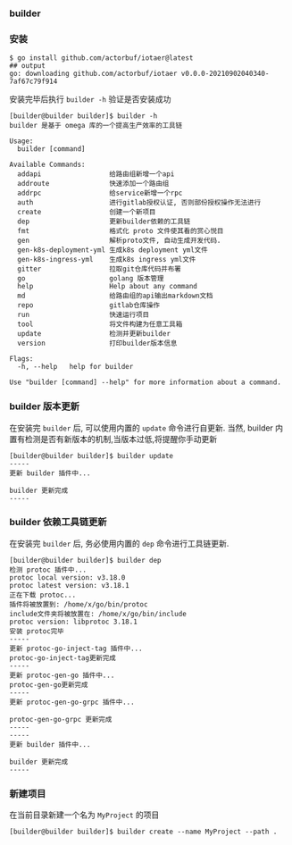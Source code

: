 ### builder

### 安装

```shell
$ go install github.com/actorbuf/iotaer@latest
## output
go: downloading github.com/actorbuf/iotaer v0.0.0-20210902040340-7af67c79f914
```

安装完毕后执行 `builder -h` 验证是否安装成功

```shell
[builder@builder builder]$ builder -h
builder 是基于 omega 库的一个提高生产效率的工具链

Usage:
  builder [command]

Available Commands:
  addapi                 给路由组新增一个api
  addroute               快速添加一个路由组
  addrpc                 给service新增一个rpc
  auth                   进行gitlab授权认证, 否则部份授权操作无法进行
  create                 创建一个新项目
  dep                    更新builder依赖的工具链
  fmt                    格式化 proto 文件使其看的赏心悦目
  gen                    解析proto文件, 自动生成开发代码.
  gen-k8s-deployment-yml 生成k8s deployment yml文件
  gen-k8s-ingress-yml    生成k8s ingress yml文件
  gitter                 拉取git仓库代码并布署
  go                     golang 版本管理
  help                   Help about any command
  md                     给路由组的api输出markdown文档
  repo                   gitlab仓库操作
  run                    快速运行项目
  tool                   将文件构建为任意工具箱
  update                 检测并更新builder
  version                打印builder版本信息

Flags:
  -h, --help   help for builder

Use "builder [command] --help" for more information about a command.

```

### builder 版本更新

在安装完 `builder` 后, 可以使用内置的 `update` 命令进行自更新. 当然, builder 内置有检测是否有新版本的机制,当版本过低,将提醒你手动更新

```shell
[builder@builder builder]$ builder update
-----
更新 builder 插件中...

builder 更新完成
-----

```

### builder 依赖工具链更新

在安装完 `builder` 后, 务必使用内置的 `dep` 命令进行工具链更新.

```shell
[builder@builder builder]$ builder dep
检测 protoc 插件中...
protoc local version: v3.18.0
protoc latest version: v3.18.1
正在下载 protoc...
插件将被放置到: /home/x/go/bin/protoc
include文件夹将被放置在: /home/x/go/bin/include
protoc version: libprotoc 3.18.1
安装 protoc完毕
-----
更新 protoc-go-inject-tag 插件中...
protoc-go-inject-tag更新完成
-----
更新 protoc-gen-go 插件中...
protoc-gen-go更新完成
-----
更新 protoc-gen-go-grpc 插件中...

protoc-gen-go-grpc 更新完成
-----
-----
更新 builder 插件中...

builder 更新完成
-----
```

### 新建项目

在当前目录新建一个名为 `MyProject` 的项目

```shell
[builder@builder builder]$ builder create --name MyProject --path .
```
